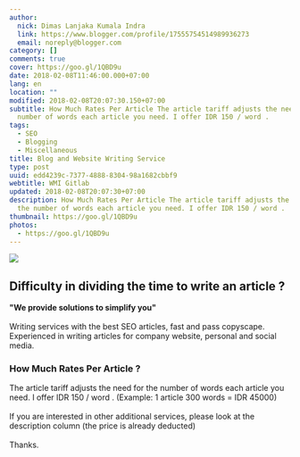 ```yaml
---
author:
  nick: Dimas Lanjaka Kumala Indra
  link: https://www.blogger.com/profile/17555754514989936273
  email: noreply@blogger.com
category: []
comments: true
cover: https://goo.gl/1QBD9u
date: 2018-02-08T11:46:00.000+07:00
lang: en
location: ""
modified: 2018-02-08T20:07:30.150+07:00
subtitle: How Much Rates Per Article The article tariff adjusts the need for the
  number of words each article you need. I offer IDR 150 / word .
tags:
  - SEO
  - Blogging
  - Miscellaneous
title: Blog and Website Writing Service
type: post
uuid: edd4239c-7377-4888-8304-98a1682cbbf9
webtitle: WMI Gitlab
updated: 2018-02-08T20:07:30+07:00
description: How Much Rates Per Article The article tariff adjusts the need for
  the number of words each article you need. I offer IDR 150 / word .
thumbnail: https://goo.gl/1QBD9u
photos:
  - https://goo.gl/1QBD9u
---
```


<img src="https://goo.gl/1QBD9u"><h2>Difficulty in dividing the time to write an article ?</h2><b>"We provide solutions to simplify you"</b><br><br>Writing services with the best SEO articles, fast and pass copyscape.<br>Experienced in writing articles for company website, personal and social media.<br><div><h3>How Much Rates Per Article ?</h3>The article tariff adjusts the need for the number of words each article you need. I offer IDR 150 / word . (Example: 1 article 300 words = IDR 45000) <br><br>If you are interested in other additional services, please look at the description column (the price is already deducted) <br><br>Thanks. </div>